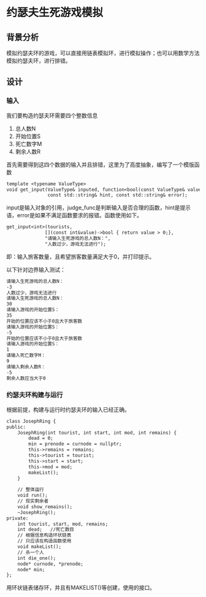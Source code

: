 # 约瑟夫生死游戏模拟
## 背景分析
模拟约瑟夫环的游戏，可以直接用链表模拟环，进行模拟操作；也可以用数学方法模拟约瑟夫环，进行排错。
## 设计
### 输入
我们要构造约瑟夫环需要四个整数信息
1. 总人数N
2. 开始位置S
3. 死亡数字M
4. 剩余人数R

首先需要得到这四个数据的输入并且排错，这里为了高度抽象，编写了一个模版函数
```doxygen
template <typename ValueType>
void get_input(ValueType& inputed, function<bool(const ValueType& value)> judge_func,
               const std::string& hint, const std::string& error);
```
input是输入对象的引用，judge_func是判断输入是否合理的函数，hint是提示语，error是如果不满足函数要求的报错。函数使用如下。

```doxygen
get_input<int>(tourists,
              [](const int&value)->bool { return value > 0;},
              "请输入生死游戏的总人数N：",
              "人数过少，游戏无法进行");
```
即：输入旅客数量，且希望旅客数量满足大于0，并打印提示。

以下针对边界输入测试：
```doxygen
请输入生死游戏的总人数N：
-3
人数过少，游戏无法进行
请输入生死游戏的总人数N：
30
请输入游戏的开始位置S：
35
开始的位置应该不小于0且大于旅客数
请输入游戏的开始位置S：
-5
开始的位置应该不小于0且大于旅客数
请输入游戏的开始位置S：
1
请输入死亡数字M：
9
请输入剩余人数R：
-5
剩余人数应当大于0
```

### 约瑟夫环构建与运行
根据前提，构建与运行时约瑟夫环的输入已经正确。

```doxygen
class JosephRing {
public:
    JosephRing(int tourist, int start, int mod, int remains) {
        dead = 0;
        min = prenode = curnode = nullptr;
        this->remains = remains;
        this->tourist = tourist;
        this->start = start;
        this->mod = mod;
        makeList();
    }
    
    // 整体运行
    void run();
    // 现实剩余者
    void show_remains();
    ~JosephRing();
private:
    int tourist, start, mod, remains;
    int dead;   //死亡数目
    // 根据信息构造环状链表
    // 只应该在构造函数使用
    void makeList();
    // 杀一个人
    int die_one();
    node* curnode, *prenode;
    node* min;
};
```
用环状链表储存环，并且有MAKELIST()等创建，使用的接口。

